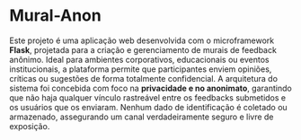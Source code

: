 # Mural-Anon
 Este projeto é uma aplicação web desenvolvida com o microframework **Flask**, projetada para a criação e gerenciamento de murais de feedback anônimo. Ideal para ambientes corporativos, educacionais ou eventos institucionais, a plataforma permite que participantes enviem opiniões, críticas ou sugestões de forma totalmente confidencial.
 A arquitetura do sistema foi concebida com foco na **privacidade e no anonimato**, garantindo que não haja qualquer vínculo rastreável entre os feedbacks submetidos e os usuários que os enviaram. Nenhum dado de identificação é coletado ou armazenado, assegurando um canal verdadeiramente seguro e livre de exposição.
